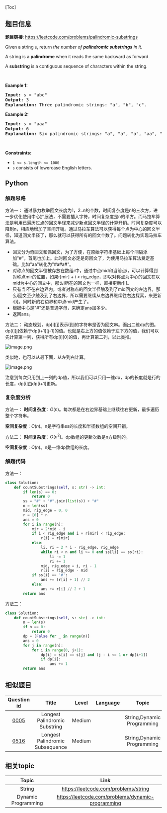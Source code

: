 [Toc]
## 题目信息
**题目链接**: https://leetcode.com/problems/palindromic-substrings
<p>Given a string <code>s</code>, return <em>the number of <strong>palindromic substrings</strong> in it</em>.</p>

<p>A string is a <strong>palindrome</strong> when it reads the same backward as forward.</p>

<p>A <strong>substring</strong> is a contiguous sequence of characters within the string.</p>

<p>&nbsp;</p>
<p><strong>Example 1:</strong></p>

<pre>
<strong>Input:</strong> s = &quot;abc&quot;
<strong>Output:</strong> 3
<strong>Explanation:</strong> Three palindromic strings: &quot;a&quot;, &quot;b&quot;, &quot;c&quot;.
</pre>

<p><strong>Example 2:</strong></p>

<pre>
<strong>Input:</strong> s = &quot;aaa&quot;
<strong>Output:</strong> 6
<strong>Explanation:</strong> Six palindromic strings: &quot;a&quot;, &quot;a&quot;, &quot;a&quot;, &quot;aa&quot;, &quot;aa&quot;, &quot;aaa&quot;.
</pre>

<p>&nbsp;</p>
<p><strong>Constraints:</strong></p>

<ul>
	<li><code>1 &lt;= s.length &lt;= 1000</code></li>
	<li><code>s</code> consists of lowercase English letters.</li>
</ul>

## Python
### 解题思路
方法一：
通过暴力枚举回文长度为1，2..n的个数，时间复杂度是n的三次方，进一步优化使用中心扩展法，不需要插入字符，时间复杂度是n的平方。而马拉车算法是利用已遍历过点的回文半径来减少新点回文半径的计算开销。时间复杂度可以降到n，相应地增加了空间开销。通过马拉车算法可以获得每个点为中心的回文半径，知道回文半径了，那么就可以获得所有的回文个数了。问题转化为实现马拉车算法。

- 回文分为奇回文和偶回文，为了方便，在原始字符串基础上每个间隔添加"#"，首尾也加上。此时回文必定是奇回文了，为使用马拉车算法奠定基础。比如"aa"转化为"#a#a#"。
- 对称点的回文半径被存放在数组r中，通过中点mid和当前点i，可以计算得到对称点mir的位置，如果r[mir] + i < rig_edge，即以对称点为中心的回文在以mid为中心的回文中，那么i所在的回文也一样，直接更新r[i]。
- 只有当i不在右边界内，或者对称点的回文半径触及到了mid回文的左边界，那么i回文至少触及到了右边界，所以需要继续从右边界继续往右边探索，来更新r[i]。同时新的右边界和中点mid产生了。
- 根据中心是"#"还是普通字母，来确定ans加多少。
- 返回ans。

方法二：
动态规划，dp\[i\]\[j\]表示i到j的字符串是否为回文串。画出二维dp的图。dp\[i\]\[j\]依赖于dp\[i+1\]\[j-1\]的值。也就是右上方的值依赖于左下方的值，我们可以先计算第一列，获得所有dp\[i\]\[0\]的值，再计算第二列，以此类推。

![image.png](https://raw.githubusercontent.com/TobinZuo/Algorithms-and-data-structure/master/pics/lc647_2.png)

类似地，也可以从最下面，从左到右计算。

![image.png](https://raw.githubusercontent.com/TobinZuo/Algorithms-and-data-structure/master/pics/lc647_1.png)

注意到每次只用到上一列的dp值，所以我们可以只用一维dp，dp的长度就是行的长度，dp\[i\]由dp\[i+1\]更新。

### 复杂度分析
方法一：
**时间复杂度**：$O(n)$。每次都是在右边界基础上继续往右更新，最多遍历整个字符串。

**空间复杂度**：$O(n)$。n是字符串ss的长度和半径数组的空间开销。

方法二：
**时间复杂度**：$O(n^2)$。dp数组的更新次数是n方级别的。

**空间复杂度**：$O(n)$。n是一维dp数组的长度。

### 解题代码
方法一：
```python
class Solution:
    def countSubstrings(self, s: str) -> int:
        if len(s) == 0:
            return 0
        ss = "#" + "#".join(list(s)) + "#" 
        n = len(ss)
        mid, rig_edge = 0, 0
        r = [0] * n
        ans = 0
        for i in range(n):
            mir = 2*mid - i
            if i < rig_edge and i + r[mir] < rig_edge:
                r[i] = r[mir]
            else:
                li, ri = 2 * i - rig_edge, rig_edge 
                while ri < n and li >= 0 and ss[li] == ss[ri]:
                    li -= 1
                    ri += 1
                mid, rig_edge = i, ri - 1  
                r[i] = rig_edge - mid
            if ss[i] == '#':
                ans += (r[i] + 1) // 2 
            else:
                ans += r[i] // 2 + 1
        return ans
```

方法二：
```python
class Solution:
    def countSubstrings(self, s: str) -> int:
        n = len(s)
        if n == 0:
            return 0
        dp = [False for _ in range(n)]
        ans = 0
        for j in range(n): 
            for i in range(0, j+1):    
                dp[i] = s[i] == s[j] and (j - i <= 1 or dp[i+1])
                if dp[i]:                  
                    ans += 1
        return ans
```


## 相似题目
Question id | Title | Level | Language | Topic | AcRate
:-----------:|:-----:|:-----:|:--------:|:-----:|:------:
[0005](https://leetcode.com/problems/longest-palindromic-substring) | Longest Palindromic Substring | Medium |  | String,Dynamic Programming | 31.0%
[0516](https://leetcode.com/problems/longest-palindromic-subsequence) | Longest Palindromic Subsequence | Medium |  | String,Dynamic Programming | 57.0%
## 相关topic
Topic | Link
:-----:|:----:
String | https://leetcode.com/problems/string
Dynamic Programming | https://leetcode.com/problems/dynamic-programming